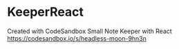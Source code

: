 # KeeperReact
Created with CodeSandbox
Small Note Keeper with React
https://codesandbox.io/s/headless-moon-9hn3n
